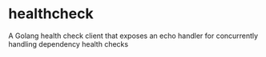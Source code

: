 # healthcheck
A Golang health check client that exposes an echo handler for concurrently handling dependency health checks

